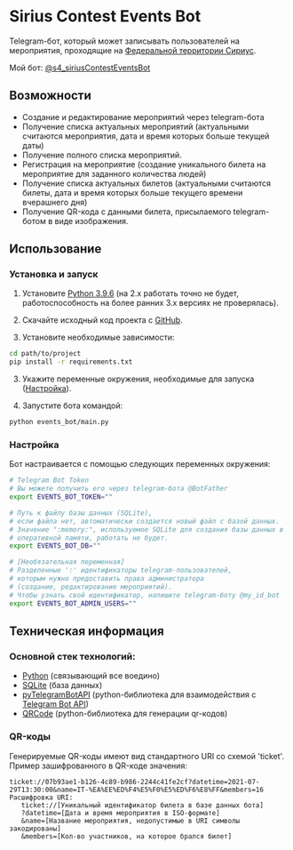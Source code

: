 Sirius Contest Events Bot
=========================

Telegram-бот, который может записывать пользователей на мероприятия,
проходящие на [Федеральной территории Сириус](https://sirius-ft.ru/).

Мой бот: [@s4_siriusContestEventsBot](https://t.me/s4_siriusContestEventsBot)

Возможности
-----------
- Создание и редактирование мероприятий через telegram-бота
- Получение списка актуальных мероприятий 
  (актуальными считаются мероприятия, дата и время которых больше текущей даты)
- Получение полного списка мероприятий.
- Регистрация на мероприятие 
  (создание уникального билета на мероприятие для заданного количества людей)
- Получение списка актуальных билетов 
  (актуальными считаются билеты, 
  дата и время которых больше текущего времени вчерашнего дня)
- Получение QR-кода с данными билета, 
  присылаемого telegram-ботом в виде изображения.
  
Использование
-------------
### Установка и запуск
1. Установите [Python 3.9.6](https://www.python.org/downloads/) 
   (на 2.x работать точно не будет, 
   работоспособность на более ранних 3.x версиях не проверялась).

2. Скачайте исходный код проекта с 
   [GitHub](https://github.com/Shuta4/siriusContestEventsBot).

2. Установите необходимые зависимости:
```bash
cd path/to/project
pip install -r requirements.txt
```

3. Укажите переменные окружения, необходимые для запуска 
   ([Настройка](#настройка)).
   
4. Запустите бота командой:
```bash
python events_bot/main.py
```

### Настройка
Бот настраивается с помощью следующих переменных окружения:

```bash
# Telegram Bot Token
# Вы можете получить его через telegram-бота @BotFather
export EVENTS_BOT_TOKEN=""

# Путь к файлу базы данных (SQLite),
# если файла нет, автоматически создается новый файл с базой данных.
# Значение ":memory:", используемое SQLite для создания базы данных в
# оперативной памяти, работать не будет.
export EVENTS_BOT_DB=""

# [Необязательная переменная]
# Разделенные ':' идентификаторы telegram-пользователей, 
# которым нужно предоставить права администратора 
# (создание, редактирование мероприятий).
# Чтобы узнать свой идентификатор, напишите telegram-боту @my_id_bot
export EVENTS_BOT_ADMIN_USERS=""
```

Техническая информация
----------------------
### Основной стек технологий:
- [Python](https://www.python.org/) (связывающий все воедино)
- [SQLite](https://www.sqlite.org/) (база данных)
- [pyTelegramBotAPI](https://github.com/eternnoir/pyTelegramBotAPI) 
  (python-библиотека для взаимодействия с 
  [Telegram Bot API](https://core.telegram.org/bots/api))
- [QRCode](https://github.com/lincolnloop/python-qrcode) 
  (python-библиотека для генерации qr-кодов)
  
### QR-коды
Генерируемые QR-коды имеют вид стандартного URI со схемой 'ticket'.
Пример зашифрованного в QR-коде значения:
```
ticket://07b93ae1-b126-4c89-b986-2244c41fe2cf?datetime=2021-07-29T13:30:00&name=IT-%EA%EE%ED%F4%E5%F0%E5%ED%F6%E8%FF&members=16
Расшифровка URI:
   ticket://[Уникальный идентификатор билета в базе данных бота]
   ?datetime=[Дата и время мероприятия в ISO-формате]
   &name=[Название мероприятия, недопустимые в URI символы закодированы]
   &members=[Кол-во участников, на которое брался билет]
```